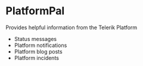 PlatformPal
===============

Provides helpful information from the Telerik Platform
* Status messages
* Platform notifications
* Platform blog posts
* Platform incidents